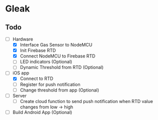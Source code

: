 # Gleak

## Todo

- [ ] Hardware
    - [x] Interface Gas Sensor to NodeMCU
    - [x] Init Firebase RTD
    - [x] Connect NodeMCU to Firebase RTD
    - [ ] LED indicators (Optional)
    - [ ] Dynamic Threshold from RTD (Optional)
- [ ] iOS app 
    - [x] Connect to RTD
    - [ ] Register for push notification 
    - [ ] Change threshold from app (Optional)
- [ ] Server
  - [ ] Create cloud function to send push notification when RTD value changes from low -> high
- [ ] Build Android App (Optional)
